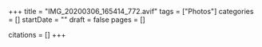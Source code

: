 +++
title = "IMG_20200306_165414_772.avif"
tags = ["Photos"]
categories = []
startDate = ""
draft = false
pages = []

citations = []
+++
